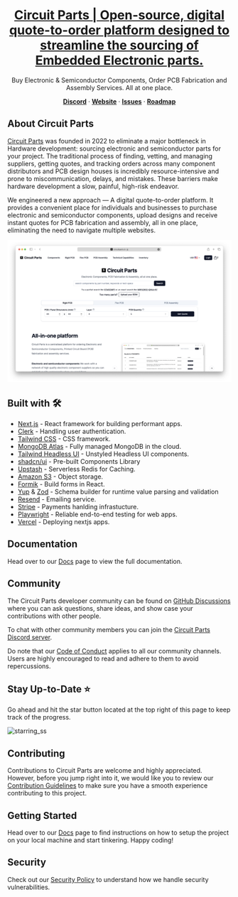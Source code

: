 <a href="https://www.circuitparts.in">
  <h1 align="center">Circuit Parts | Open-source, digital quote-to-order platform designed to streamline the sourcing of Embedded Electronic parts.</h1>
</a>

<p align="center">
  Buy Electronic & Semiconductor Components, Order PCB Fabrication and Assembly Services. All at one place.
</p>

<p align="center">
  <a href="https://discord.gg/B4CCqBEH"><strong>Discord</strong></a> ·
  <a href="https://www.circuitparts.in"><strong>Website</strong></a> ·
  <a href="https://github.com/circuitparts/store/issues"><strong>Issues</strong></a> ·
  <a href="#roadmap"><strong>Roadmap</strong></a>
</p>

## About Circuit Parts

[Circuit Parts](https://www.circuitparts.in) was founded in 2022 to eliminate a major bottleneck in Hardware development: sourcing electronic and semiconductor parts for your project. The traditional process of finding, vetting, and managing suppliers, getting quotes, and tracking orders across many component distributors and PCB design houses is incredibly resource-intensive and prone to miscommunication, delays, and mistakes. These barriers make hardware development a slow, painful, high-risk endeavor.

We engineered a new approach — A digital quote-to-order platform. It provides a convenient place for individuals and businesses to purchase electronic and semiconductor components, upload designs and receive instant quotes for PCB fabrication and assembly, all in one place, eliminating the need to navigate multiple websites.

[![CircuitParts](./public/images/screenshots/home.png)](https://circuitparts.in/)

## Built with 🛠️

-   [Next.js](https://nextjs.org) - React framework for building performant apps.
-   [Clerk](https://clerk.com) - Handling user authentication.
-   [Tailwind CSS](https://tailwindcss.com) - CSS framework.
-   [MongoDB Atlas](https://www.mongodb.com/atlas/database) - Fully managed MongoDB in the cloud.
-   [Tailwind Headless UI](https://headlessui.com/) - Unstyled Headless UI components.
-   [shadcn/ui](https://ui.shadcn.com) - Pre-built Components Library
-   [Upstash](https://upstash.com/) - Serverless Redis for Caching.
-   [Amazon S3](https://aws.amazon.com/s3/) - Object storage.
-   [Formik](https://formik.org/) - Build forms in React.
-   [Yup](https://www.npmjs.com/package/yup) & [Zod](https://zod.dev/) - Schema builder for runtime value parsing and validation
-   [Resend](https://resend.com/) - Emailing service.
-   [Stripe](https://stripe.com) - Payments hanlding infrastucture.
-   [Playwright](https://playwright.dev/) - Reliable end-to-end testing for web apps.
-   [Vercel](https://vercel.com/) - Deploying nextjs apps.

## Documentation

Head over to our [Docs](https://circuitparts.in/docs) page to view the full documentation.

## Community

The Circuit Parts developer community can be found on [GitHub Discussions](https://github.com/circuitparts/store/discussions) where you can ask questions, share ideas, and show case your contributions with other people.

To chat with other community members you can join the [Circuit Parts Discord server]("https://discord.gg/B4CCqBEH").

Do note that our [Code of Conduct](CODE_OF_CONDUCT.md) applies to all our community channels. Users are highly encouraged to read and adhere to them to avoid repercussions.

## Stay Up-to-Date ⭐️

Go ahead and hit the star button located at the top right of this page to keep track of the progress.

![starring_ss](https://docs.github.com/assets/cb-8608/mw-1440/images/help/stars/starring-a-repository.webp)

## Contributing

Contributions to Circuit Parts are welcome and highly appreciated. However, before you jump right into it, we would like you to review our [Contribution Guidelines](https://www.circuitparts.in/contributions/how-to-contribute) to make sure you have a smooth experience contributing to this project.

## Getting Started

Head over to our [Docs](https://www.circuitparts.in/docs) page to find instructions on how to setup the project on your local machine and start tinkering. Happy coding!

## Security

Check out our [Security Policy](SECURITY.md) to understand how we handle security vulnerabilities.
